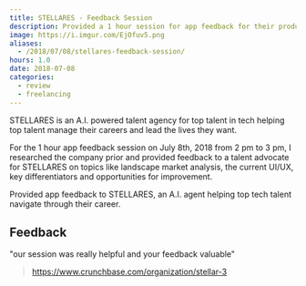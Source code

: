 ```yaml
---
title: STELLARES - Feedback Session
description: Provided a 1 hour session for app feedback for their product. 💬️🤖️
image: https://i.imgur.com/EjOfuv5.png
aliases:
  - /2018/07/08/stellares-feedback-session/
hours: 1.0
date: 2018-07-08
categories:
  - review
  - freelancing
---
```


STELLARES is an A.I. powered talent agency for top talent in tech helping top talent manage their careers and lead the lives they want.

For the 1 hour app feedback session on July 8th, 2018 from 2 pm to 3 pm, I researched the company prior and provided feedback to a talent advocate for STELLARES on topics like landscape market analysis, the current UI/UX, key differentiators and opportunities for improvement.

Provided app feedback to STELLARES, an A.I. agent helping top tech talent navigate through their career.

## Feedback

"our session was really helpful and your feedback valuable"

> https://www.crunchbase.com/organization/stellar-3
